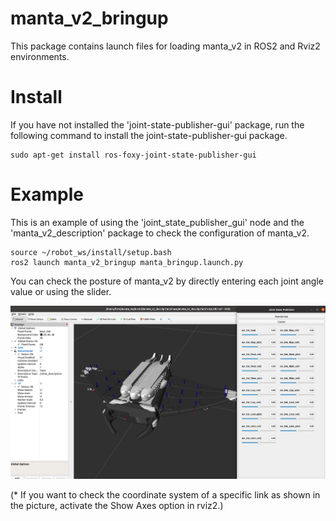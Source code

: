 # manta_v2_bringup
This package contains launch files for loading manta_v2 in ROS2 and Rviz2 environments.

# Install
If you have not installed the 'joint-state-publisher-gui' package, run the following command to install the joint-state-publisher-gui package.

```
sudo apt-get install ros-foxy-joint-state-publisher-gui
```

# Example
This is an example of using the 'joint_state_publisher_gui' node and the 'manta_v2_description' package to check the configuration of manta_v2.

```
source ~/robot_ws/install/setup.bash
ros2 launch manta_v2_bringup manta_bringup.launch.py
```

You can check the posture of manta_v2 by directly entering each joint angle value or using the slider.

![manta_v2_coordinate_system](img/ros2_urdf_manta_v2.png)

(* If you want to check the coordinate system of a specific link as shown in the picture, activate the Show Axes option in rviz2.)